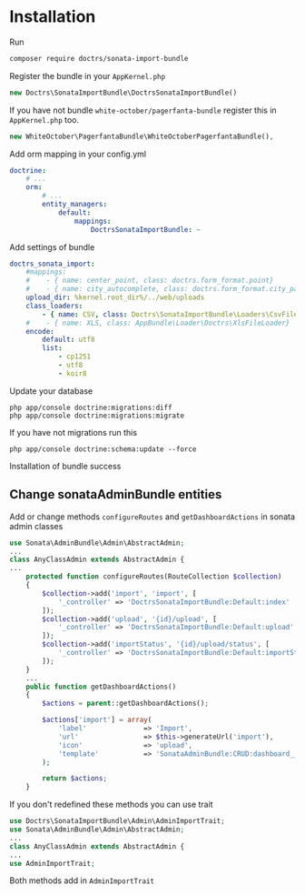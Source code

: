 # Installation

Run

````sh
composer require doctrs/sonata-import-bundle
````

Register the bundle in your `AppKernel.php`

````php
new Doctrs\SonataImportBundle\DoctrsSonataImportBundle()
````

If you have not bundle `white-october/pagerfanta-bundle` register this in `AppKernel.php` too.

```php
new WhiteOctober\PagerfantaBundle\WhiteOctoberPagerfantaBundle(),
```

Add orm mapping in your config.yml

````yaml
doctrine:
    # ...
    orm:
        # ...
        entity_managers:
            default:
                mappings:
                    DoctrsSonataImportBundle: ~
````
Add settings of bundle
```yaml
doctrs_sonata_import:
    #mappings:
    #    - { name: center_point, class: doctrs.form_format.point}
    #    - { name: city_autocomplete, class: doctrs.form_format.city_pa}
    upload_dir: %kernel.root_dir%/../web/uploads    
    class_loaders:
        - { name: CSV, class: Doctrs\SonataImportBundle\Loaders\CsvFileLoader}
    #    - { name: XLS, class: AppBundle\Loader\Doctrs\XlsFileLoader}
    encode:
        default: utf8
        list:
            - cp1251
            - utf8
            - koir8
```

Update your database

```
php app/console doctrine:migrations:diff
php app/console doctrine:migrations:migrate
```
If you have not migrations run this
```
php app/console doctrine:schema:update --force
```

Installation of bundle success

## Change sonataAdminBundle entities

Add or change methods `configureRoutes` and `getDashboardActions` in sonata admin classes

```php
use Sonata\AdminBundle\Admin\AbstractAdmin;
...
class AnyClassAdmin extends AbstractAdmin {
...
    protected function configureRoutes(RouteCollection $collection)
    {
        $collection->add('import', 'import', [
            '_controller' => 'DoctrsSonataImportBundle:Default:index'
        ]);
        $collection->add('upload', '{id}/upload', [
            '_controller' => 'DoctrsSonataImportBundle:Default:upload'
        ]);
        $collection->add('importStatus', '{id}/upload/status', [
            '_controller' => 'DoctrsSonataImportBundle:Default:importStatus'
        ]);
    }
    ...
    public function getDashboardActions()
    {
        $actions = parent::getDashboardActions();

        $actions['import'] = array(
            'label'              => 'Import',
            'url'                => $this->generateUrl('import'),
            'icon'               => 'upload',
            'template'           => 'SonataAdminBundle:CRUD:dashboard__action.html.twig', // optional
        );

        return $actions;
    }
```
If you don't redefined these methods you can use trait

```php
use Doctrs\SonataImportBundle\Admin\AdminImportTrait;
use Sonata\AdminBundle\Admin\AbstractAdmin;
...
class AnyClassAdmin extends AbstractAdmin {
...
use AdminImportTrait;
```
Both methods add in `AdminImportTrait`
